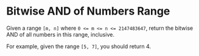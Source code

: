 # Bitwise AND of Numbers Range

Given a range `[m, n]` where `0 <= m <= n <= 2147483647`, return the bitwise AND of all numbers in this range, inclusive.

For example, given the range `[5, 7]`, you should return 4.





